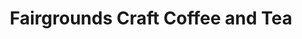 ---
title: "Fairgrounds Craft Coffee and Tea"
url: /chicago/fairgrounds-craft-coffee-and-tea/
shop: coffee
---